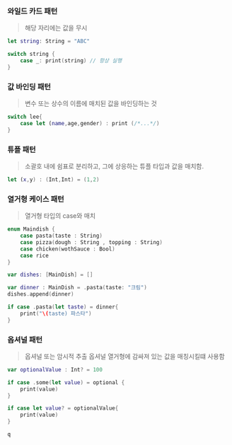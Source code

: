 ### 와일드 카드 패턴

> 해당 자리에는 값을 무시

```swift
let string: String = "ABC"

switch string {
    case _: print(string) // 항상 실행
}
```

### 값 바인딩 패턴

> 변수 또는 상수의 이름에 매치된 값을 바인딩하는 것

```swift
switch lee{
    case let (name,age,gender) : print (/*...*/)
}
```

### 튜플 패턴

> 소괄호 내에 쉼표로 분리하고, 그에 상응하는 튜플 타입과 값을 매치함.

```swift
let (x,y) : (Int,Int) = (1,2)
```

### 열거형 케이스 패턴

> 열거형 타입의 case와 매치

```swift
enum Maindish {
    case pasta(taste : String)
    case pizza(dough : String , topping : String)
    case chicken(wothSauce : Bool)
    case rice 
}

var dishes: [MainDish] = []

var dinner : MainDish = .pasta(taste: "크림")
dishes.append(dinner)

if case .pasta(let taste) = dinner{
    print("\(taste) 파스타")
}
```

### 옵셔널 패턴

> 옵셔널 또는 암시적 추출 옵셔널 열거형에 감싸져 있는 값을 매칭시킬떄 사용함

```swift
var optionalValue : Int? = 100

if case .some(let value) = optional {
    print(value)
}

if case let value? = optionalValue{
    print(value)
}

q
```

